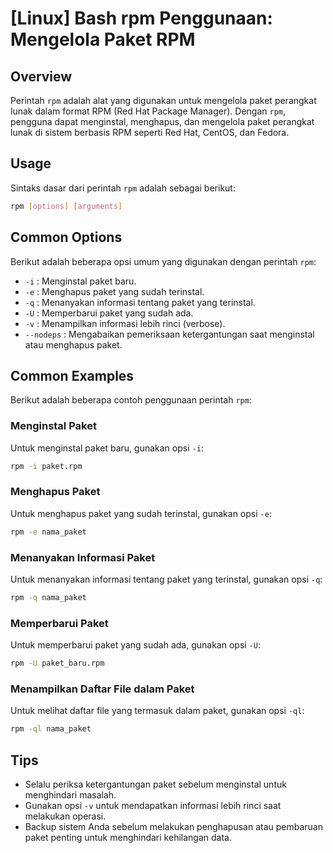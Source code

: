 # [Linux] Bash rpm Penggunaan: Mengelola Paket RPM

## Overview
Perintah `rpm` adalah alat yang digunakan untuk mengelola paket perangkat lunak dalam format RPM (Red Hat Package Manager). Dengan `rpm`, pengguna dapat menginstal, menghapus, dan mengelola paket perangkat lunak di sistem berbasis RPM seperti Red Hat, CentOS, dan Fedora.

## Usage
Sintaks dasar dari perintah `rpm` adalah sebagai berikut:

```bash
rpm [options] [arguments]
```

## Common Options
Berikut adalah beberapa opsi umum yang digunakan dengan perintah `rpm`:

- `-i` : Menginstal paket baru.
- `-e` : Menghapus paket yang sudah terinstal.
- `-q` : Menanyakan informasi tentang paket yang terinstal.
- `-U` : Memperbarui paket yang sudah ada.
- `-v` : Menampilkan informasi lebih rinci (verbose).
- `--nodeps` : Mengabaikan pemeriksaan ketergantungan saat menginstal atau menghapus paket.

## Common Examples
Berikut adalah beberapa contoh penggunaan perintah `rpm`:

### Menginstal Paket
Untuk menginstal paket baru, gunakan opsi `-i`:

```bash
rpm -i paket.rpm
```

### Menghapus Paket
Untuk menghapus paket yang sudah terinstal, gunakan opsi `-e`:

```bash
rpm -e nama_paket
```

### Menanyakan Informasi Paket
Untuk menanyakan informasi tentang paket yang terinstal, gunakan opsi `-q`:

```bash
rpm -q nama_paket
```

### Memperbarui Paket
Untuk memperbarui paket yang sudah ada, gunakan opsi `-U`:

```bash
rpm -U paket_baru.rpm
```

### Menampilkan Daftar File dalam Paket
Untuk melihat daftar file yang termasuk dalam paket, gunakan opsi `-ql`:

```bash
rpm -ql nama_paket
```

## Tips
- Selalu periksa ketergantungan paket sebelum menginstal untuk menghindari masalah.
- Gunakan opsi `-v` untuk mendapatkan informasi lebih rinci saat melakukan operasi.
- Backup sistem Anda sebelum melakukan penghapusan atau pembaruan paket penting untuk menghindari kehilangan data.